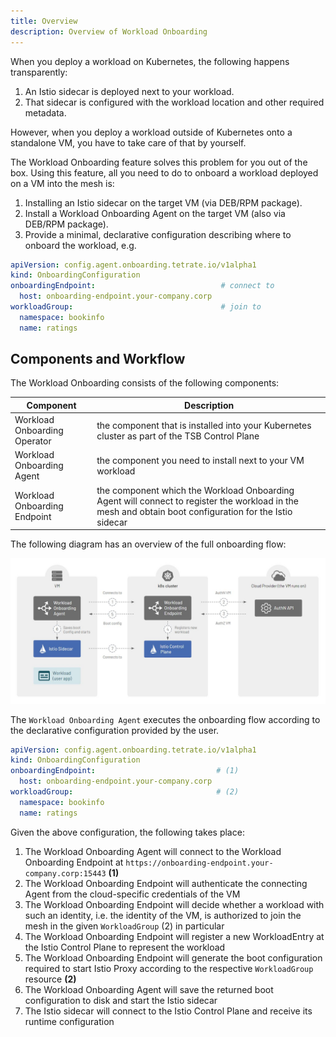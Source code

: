 ```yaml
---
title: Overview
description: Overview of Workload Onboarding
---
```


When you deploy a workload on Kubernetes, the following happens transparently:

1. An Istio sidecar is deployed next to your workload.
1. That sidecar is configured with the workload location and other required metadata.

However, when you deploy a workload outside of Kubernetes onto a standalone VM,
you have to take care of that by yourself.

The Workload Onboarding feature solves this problem for you out of the box.
Using this feature, all you need to do to onboard a workload deployed on a VM
into the mesh is:

1. Installing an Istio sidecar on the target VM (via DEB/RPM package).
1. Install a Workload Onboarding Agent on the target VM (also via DEB/RPM package).
1. Provide a minimal, declarative configuration describing where to onboard the
   workload, e.g.

```yaml
apiVersion: config.agent.onboarding.tetrate.io/v1alpha1
kind: OnboardingConfiguration
onboardingEndpoint:                            # connect to
  host: onboarding-endpoint.your-company.corp
workloadGroup:                                 # join to
  namespace: bookinfo
  name: ratings
```

## Components and Workflow

The Workload Onboarding consists of the following components:

| Component                    | Description | 
|------------------------------|-------------|
| Workload Onboarding Operator | the component that is installed into your Kubernetes cluster as part of the TSB Control Plane |
| Workload Onboarding Agent    | the component you need to install next to your VM workload |
| Workload Onboarding Endpoint | the component which the Workload Onboarding Agent will connect to register the workload in the mesh and obtain boot configuration for the Istio sidecar |

The following diagram has an overview of the full onboarding flow:

![](../../../assets/setup/workload_onboarding/workload-onboarding-overview.jpg)

The `Workload Onboarding Agent` executes the onboarding flow according to the declarative
configuration provided by the user.

```yaml
apiVersion: config.agent.onboarding.tetrate.io/v1alpha1
kind: OnboardingConfiguration
onboardingEndpoint:                           # (1)
  host: onboarding-endpoint.your-company.corp
workloadGroup:                                # (2)
  namespace: bookinfo
  name: ratings
```

Given the above configuration, the following takes place:

1. The Workload Onboarding Agent will connect to the Workload Onboarding Endpoint
    at `https://onboarding-endpoint.your-company.corp:15443` **(1)**
1. The Workload Onboarding Endpoint will authenticate the connecting Agent from the
    cloud-specific credentials of the VM
1. The Workload Onboarding Endpoint will decide whether a workload with
   such an identity, i.e. the identity of the VM, is authorized to join the mesh in the
   given `WorkloadGroup` (2) in particular
1. The Workload Onboarding Endpoint will register a new WorkloadEntry at the Istio
   Control Plane to represent the workload
1. The Workload Onboarding Endpoint will generate the boot configuration required to start
   Istio Proxy according to the respective `WorkloadGroup` resource **(2)**
1. The Workload Onboarding Agent will save the returned boot configuration to disk and
   start the Istio sidecar
1. The Istio sidecar will connect to the Istio Control Plane and receive its
   runtime configuration

